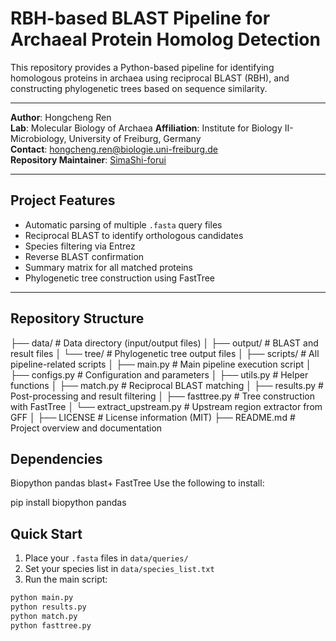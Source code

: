 
# RBH-based BLAST Pipeline for Archaeal Protein Homolog Detection

This repository provides a Python-based pipeline for identifying homologous proteins in archaea using reciprocal BLAST (RBH), and constructing phylogenetic trees based on sequence similarity.

---

**Author**: Hongcheng Ren  
**Lab**: Molecular Biology of Archaea 
**Affiliation**: Institute for Biology II- Microbiology, University of Freiburg, Germany  
**Contact**: hongcheng.ren@biologie.uni-freiburg.de  
**Repository Maintainer**: [SimaShi-forui](https://github.com/SimaShi-forui)

---

## Project Features

- Automatic parsing of multiple `.fasta` query files
- Reciprocal BLAST to identify orthologous candidates
- Species filtering via Entrez
- Reverse BLAST confirmation
- Summary matrix for all matched proteins
- Phylogenetic tree construction using FastTree

---

## Repository Structure


├── data/ # Data directory (input/output files)
│ ├── output/ # BLAST and result files
│ └── tree/ # Phylogenetic tree output files
│
├── scripts/ # All pipeline-related scripts
│ ├── main.py # Main pipeline execution script
│ ├── configs.py # Configuration and parameters
│ ├── utils.py # Helper functions
│ ├── match.py # Reciprocal BLAST matching
│ ├── results.py # Post-processing and result filtering
│ ├── fasttree.py # Tree construction with FastTree
│ └── extract_upstream.py # Upstream region extractor from GFF
│
├── LICENSE # License information (MIT)
├── README.md # Project overview and documentation


## Dependencies
Biopython
pandas
blast+
FastTree
Use the following to install:

pip install biopython pandas

## Quick Start

1. Place your `.fasta` files in `data/queries/`
2. Set your species list in `data/species_list.txt`
3. Run the main script:

```bash
python main.py
python results.py
python match.py
python fasttree.py

